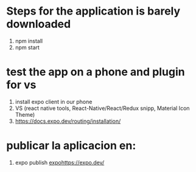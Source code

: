 # Steps for the application is barely downloaded
1. npm install
2. npm start

# test the app on a phone and plugin for vs
1. install expo client in our phone 
2. VS (react native tools, React-Native/React/Redux snipp, Material Icon Theme)
3. https://docs.expo.dev/routing/installation/

# publicar la aplicacion en:
1. expo publish
[expo](https://expo.dev/)https://expo.dev/




